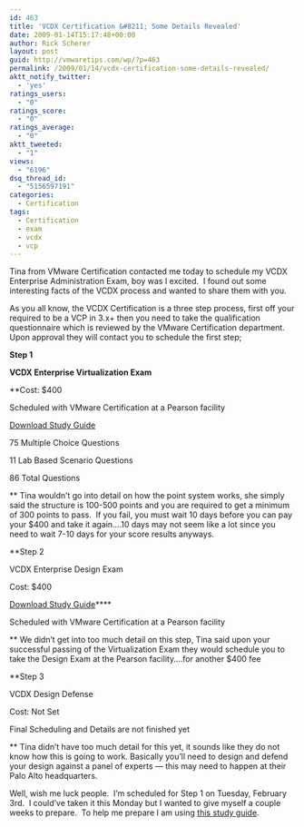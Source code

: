 ```yaml
---
id: 463
title: 'VCDX Certification &#8211; Some Details Revealed'
date: 2009-01-14T15:17:48+00:00
author: Rick Scherer
layout: post
guid: http://vmwaretips.com/wp/?p=463
permalink: /2009/01/14/vcdx-certification-some-details-revealed/
aktt_notify_twitter:
  - 'yes'
ratings_users:
  - "0"
ratings_score:
  - "0"
ratings_average:
  - "0"
aktt_tweeted:
  - "1"
views:
  - "6196"
dsq_thread_id:
  - "5156597191"
categories:
  - Certification
tags:
  - Certification
  - exam
  - vcdx
  - vcp
---
```

Tina from VMware Certification contacted me today to schedule my VCDX Enterprise Administration Exam, boy was I excited.  I found out some interesting facts of the VCDX process and wanted to share them with you.

As you all know, the VCDX Certification is a three step process, first off your required to be a VCP in 3.x+ then you need to take the qualification questionnaire which is reviewed by the VMware Certification department. Upon approval they will contact you to schedule the first step;

<!--more-->

**Step 1**
  
**VCDX Enterprise Virtualization Exam**
  
**Cost: $400
  
Scheduled with VMware Certification at a Pearson facility
  
[Download Study Guide](http://vmwaretips.com/wp/wp-content/uploads/2009/01/vmware-enterprise-administration-exam-study-guide-3.pdf)
  
75 Multiple Choice Questions
  
11 Lab Based Scenario Questions
  
86 Total Questions
  
** Tina wouldn&#8217;t go into detail on how the point system works, she simply said the structure is 100-500 points and you are required to get a minimum of 300 points to pass.  If you fail, you must wait 10 days before you can pay your $400 and take it again&#8230;.10 days may not seem like a lot since you need to wait 7-10 days for your score results anyways.

**Step 2
  
VCDX Enterprise Design Exam
  
Cost: $400
  
[Download Study Guide](http://vmwaretips.com/wp/wp-content/uploads/2009/01/designexamblueprint.pdf)****
  
Scheduled with VMware Certification at a Pearson facility
  
** We didn&#8217;t get into too much detail on this step, Tina said upon your successful passing of the Virtualization Exam they would schedule you to take the Design Exam at the Pearson facility&#8230;.for another $400 fee

**Step 3
  
VCDX Design Defense
  
Cost: Not Set
  
Final Scheduling and Details are not finished yet
  
** Tina didn&#8217;t have too much detail for this yet, it sounds like they do not know how this is going to work. Basically you&#8217;ll need to design and defend your design against a panel of experts &#8212; this may need to happen at their Palo Alto headquarters.

Well, wish me luck people.  I&#8217;m scheduled for Step 1 on Tuesday, February 3rd.  I could&#8217;ve taken it this Monday but I wanted to give myself a couple weeks to prepare.  To help me prepare I am using [this study guide](http://vmwaretips.com/wp/wp-content/uploads/2009/01/vmware-enterprise-administration-exam-study-guide-3.pdf).